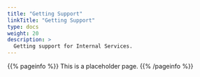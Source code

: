 ```yaml
---
title: "Getting Support"
linkTitle: "Getting Support"
type: docs
weight: 20
description: >
  Getting support for Internal Services.
---
```


{{% pageinfo %}}
This is a placeholder page.
{{% /pageinfo %}}
